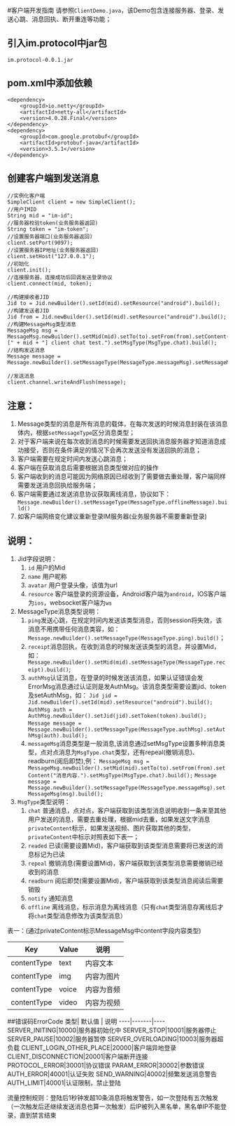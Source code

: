 #客户端开发指南
请参照`ClientDemo.java`，该Demo包含连接服务器、登录、发送心跳、消息回执、断开重连等功能；

## 引入im.protocol中jar包
	im.protocol-0.0.1.jar
## pom.xml中添加依赖
	<dependency>
		<groupId>io.netty</groupId>
		<artifactId>netty-all</artifactId>
		<version>4.0.28.Final</version>
	</dependency>
	<dependency>
		<groupId>com.google.protobuf</groupId>
		<artifactId>protobuf-java</artifactId>
		<version>3.5.1</version>
	</dependency>

## 创建客户端到发送消息
	//实例化客户端
	SimpleClient client = new SimpleClient();
	//用户IMID
	String mid = "im-id";
	//服务器校验token(业务服务器返回)
	String token = "im-token";
	//设置服务器端口(业务服务器返回)
	client.setPort(9097);
	//设置服务器IP地址(业务服务器返回)
	client.setHost("127.0.0.1");
	//初始化
	client.init();
	//连接服务器，连接成功后回调发送登录协议
	client.connect(mid, token);
	
	//构建接收者JID
	Jid to = Jid.newBuilder().setId(mid).setResource("android").build();
	//构建发送者JID
	Jid from = Jid.newBuilder().setId(mid).setResource("android").build();
	//构建MessageMsg类型消息
	MessageMsg msg = MessageMsg.newBuilder().setMid(mid).setTo(to).setFrom(from).setContent("from [" + mid + "] client chat test.").setMsgType(MsgType.chat).build();
	//结构发送消息
	Message message = Message.newBuilder().setMessageType(MessageType.messageMsg).setMessageMsg(msg).build();

	//发送消息
	client.channel.writeAndFlush(message);
## 注意：
1. Message类型的消息是所有消息的载体，在每次发送的时候消息封装在该消息体内，根据`setMessageType`区分消息类型；
2. 对于客户端来说在每次收到消息的时候需要发送回执消息服务器才知道消息成功接受，否则在条件满足的情况下会再次发送没有发送回执的消息；
3. 客户端需要在规定时间内发送心跳消息；
4. 客户端在获取消息后需要根据消息类型做对应的操作
5. 客户端收到的消息可能因为网络原因已经收到了需要做去重处理，客户端同样需要发送消息回执给服务端；
6. 客户端需要通过发送消息协议获取离线消息，协议如下：
	`Message.newBuilder().setMessageType(MessageType.offlineMessage).build()`
7. 如客户端网络变化建议重新登录IM服务器(业务服务器不需要重新登录)

## 说明：
1. Jid字段说明：
	1. `id` 用户的Mid
	2. `name` 用户昵称
	3. `avatar` 用户登录头像，该值为url
	4. `resource` 客户端登录的资源设备，Android客户端为`android`，IOS客户端为`ios`，websocket客户端为`ws`
2. MessageType消息类型说明：
	1. `ping`发送心跳，在规定时间内发送该类型消息，否则session将失效，该消息不用携带任何消息类容，如：`Message.newBuilder().setMessageType(MessageType.ping).build()`；
	2. `receipt`消息回执，在收到消息的时候发送该类型的消息，并设置Mid，如：` Message.newBuilder().setMid(mid).setMessageType(MessageType.receipt).build()`;
	3. `authMsg`认证消息，在登录的时候发送该消息，如果认证错误会发ErrorMsg消息通过认证则是发AuthMsg。该消息类型需要设置jid、token及setAuthMsg，如：
		`Jid jid = Jid.newBuilder().setId(mid).setResource("android").build();`
		`AuthMsg auth = AuthMsg.newBuilder().setJid(jid).setToken(token).build();`
		`Message message = Message.newBuilder().setMessageType(MessageType.authMsg).setAuthMsg(auth).build();`
	4. `messageMsg`消息类型是一般消息,该消息通过setMsgType设置多种消息类型，点对点消息为`MsgType.chat`类型，还有repeal(撤销消息)、readburn(阅后即焚),例：
		`MessageMsg msg = MessageMsg.newBuilder().setMid(mid).setTo(to).setFrom(from).setContent("消息内容.").setMsgType(MsgType.chat).build();`
		`Message message = Message.newBuilder().setMessageType(MessageType.messageMsg).setMessageMsg(msg).build();`
3. `MsgType`类型说明：
	1. `chat` 普通消息，点对点，客户端获取到该类型消息说明收到一条来至其他用户发送的消息，需要去重处理，根据mid去重，如果发送文字消息`privateContent`标示，如果发送视频、图片获取其他的类型，`privateContent`中标示对照表如下表一；
	2. `readed` 已读(需要设置Mid)，客户端获取到该类型消息需要将已发送的消息标记为已读
	3. `repeal` 撤销消息(需要设置Mid)，客户端获取到该类型消息需要撤销已经收到的消息
	4. `readburn` 阅后即焚(需要设置Mid)，客户端获取到该类型消息阅读后需要销毁
	5. `notify` 通知消息
	6. `offline` 离线消息，标示消息为离线消息（只有`chat`类型消息存离线后才将`chat`类型消息修改为该类型消息）

表一：(通过privateContent标示MessageMsg中content字段内容类型)

Key| Value | 说明 
----|-------|----
contentType|text|内容文本
contentType|img|内容为图片
contentType|voice|内容为音频
contentType|video|内容为视频

##错误码ErrorCode
类型| 默认值 | 说明 
----|-------|----
SERVER_INITING|10000|服务器初始化中
SERVER_STOP|10001|服务器停止
SERVER_PAUSE|10002|服务器暂停
SERVER_OVERLOADING|10003|服务器超负载
CLIENT_LOGIN_OTHER_PLACE|20000|客户端异地登录
CLIENT_DISCONNECTION|20001|客户端断开连接
PROTOCOL_ERROR|30001|协议错误
PARAM_ERROR|30002|参数错误
AUTH_ERROR|40001|认证失败 
SEND_WARNING|40002|频繁发送消息警告
AUTH_LIMIT|40001|认证限制，禁止登陆 

流量控制规则：登陆后1秒钟发超10条消息将触发警告，如一次登陆有五次触发（一次触发后还继续发送消息也算一次触发）后IP被列入黑名单，黑名单IP不能登录，直到禁言结束